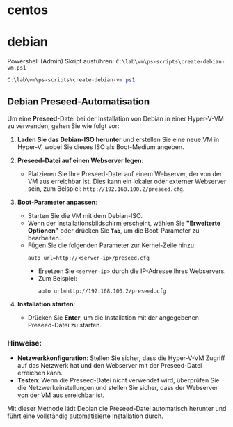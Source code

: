 

# centos


# debian

Powershell (Admin) Skript ausführen: `C:\lab\vm\ps-scripts\create-debian-vm.ps1`

```powershell
C:\lab\vm\ps-scripts\create-debian-vm.ps1
```

## Debian Preseed-Automatisation

Um eine **Preseed**-Datei bei der Installation von Debian in einer Hyper-V-VM zu verwenden, gehen Sie wie folgt vor:

1. **Laden Sie das Debian-ISO herunter** und erstellen Sie eine neue VM in Hyper-V, wobei Sie dieses ISO als Boot-Medium angeben.

2. **Preseed-Datei auf einen Webserver legen**:
   - Platzieren Sie Ihre Preseed-Datei auf einem Webserver, der von der VM aus erreichbar ist. Dies kann ein lokaler oder externer Webserver sein, zum Beispiel: `http://192.168.100.2/preseed.cfg`.

3. **Boot-Parameter anpassen**:
   - Starten Sie die VM mit dem Debian-ISO.
   - Wenn der Installationsbildschirm erscheint, wählen Sie **"Erweiterte Optionen"** oder drücken Sie **`Tab`**, um die Boot-Parameter zu bearbeiten.
   - Fügen Sie die folgenden Parameter zur Kernel-Zeile hinzu:
     ```
     auto url=http://<server-ip>/preseed.cfg
     ```
     - Ersetzen Sie `<server-ip>` durch die IP-Adresse Ihres Webservers.
     - Zum Beispiel:
       ```
       auto url=http://192.168.100.2/preseed.cfg
       ```

4. **Installation starten**:
   - Drücken Sie **Enter**, um die Installation mit der angegebenen Preseed-Datei zu starten.

### Hinweise:
- **Netzwerkkonfiguration**: Stellen Sie sicher, dass die Hyper-V-VM Zugriff auf das Netzwerk hat und den Webserver mit der Preseed-Datei erreichen kann.
- **Testen**: Wenn die Preseed-Datei nicht verwendet wird, überprüfen Sie die Netzwerkeinstellungen und stellen Sie sicher, dass der Webserver von der VM aus erreichbar ist.

Mit dieser Methode lädt Debian die Preseed-Datei automatisch herunter und führt eine vollständig automatisierte Installation durch.
